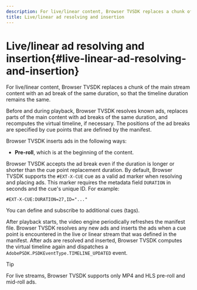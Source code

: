 ```yaml
---
description: For live/linear content, Browser TVSDK replaces a chunk of the main stream content with an ad break of the same duration, so that the timeline duration remains the same.
title: Live/linear ad resolving and insertion
---
```


# Live/linear ad resolving and insertion{#live-linear-ad-resolving-and-insertion}

For live/linear content, Browser TVSDK replaces a chunk of the main stream content with an ad break of the same duration, so that the timeline duration remains the same.

Before and during playback, Browser TVSDK resolves known ads, replaces parts of the main content with ad breaks of the same duration, and recomputes the virtual timeline, if necessary. The positions of the ad breaks are specified by cue points that are defined by the manifest.

Browser TVSDK inserts ads in the following ways:

* **Pre-roll**, which is at the beginning of the content.

Browser TVSDK accepts the ad break even if the duration is longer or shorter than the cue point replacement duration. By default, Browser TVSDK supports the `#EXT-X-CUE` cue as a valid ad marker when resolving and placing ads. This marker requires the metadata field `DURATION` in seconds and the cue's unique ID. For example: 

```
#EXT-X-CUE:DURATION=27,ID="..."
```

You can define and subscribe to additional cues (tags).

After playback starts, the video engine periodically refreshes the manifest file. Browser TVSDK resolves any new ads and inserts the ads when a cue point is encountered in the live or linear stream that was defined in the manifest. After ads are resolved and inserted, Browser TVSDK computes the virtual timeline again and dispatches a `AdobePSDK.PSDKEventType.TIMELINE_UPDATED` event.

>[!TIP]
>
>For live streams, Browser TVSDK supports only MP4 and HLS pre-roll and mid-roll ads.

